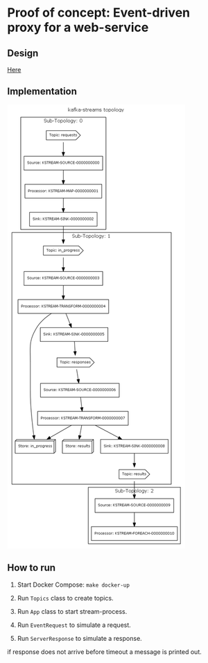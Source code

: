 # Proof of concept: Event-driven proxy for a web-service

## Design

[Here](DESIGN.md)

## Implementation

![](docs/topology.png)

## How to run

1. Start Docker Compose: `make docker-up`

2. Run `Topics` class to create topics.

3. Run `App` class to start stream-process.

4. Run `EventRequest` to simulate a request.

5. Run `ServerResponse` to simulate a response.

if response does not arrive before timeout a message is printed out.